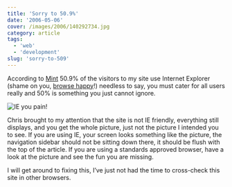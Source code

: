 ```yaml
---
title: 'Sorry to 50.9%'
date: '2006-05-06'
cover: /images/2006/140292734.jpg
category: article
tags:
  - 'web'
  - 'development'
slug: 'sorry-to-509'
---
```


According to [Mint](https://haveamint.com/) 50.9% of the visitors to my site use Internet Explorer (shame on you, [browse happy](https://browsehappy.com/)!) needless to say, you must cater for all users really and 50% is something you just cannot ignore.

![IE you pain!](/images/2006/140292734.jpg)

Chris brought to my attention that the site is not IE friendly, everything still displays, and you get the whole picture, just not the picture I intended you to see.
If you are using IE, your screen looks something like the picture, the navigation sidebar should not be sitting down there, it should be flush with the top of the article.
If you are using a standards approved browser, have a look at the picture and see the fun you are missing.

I will get around to fixing this, I’ve just not had the time to cross-check this site in other browsers.
